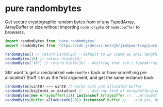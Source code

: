 # pure randombytes

Get secure cryptographic random bytes from of any TypedArray, ArrayBuffer or size without importing `node:crypto` or `node:buffer` to browsers.

```js
import randomBytes from 'pure-randombytes'
import randomBytes from 'https://cdn.jsdelivr.net/gh/jimmywarting/pure-randombytes@latest/randombytes.js'

randomBytes() // return Uint8(20) - default to 20 (same as sha1 length)
randomBytes(16) // return Uint8(16)
randomBytes("10") // return Uint8(16) - Anything that isn't TypedArray is casted to Number(x)
```

Still want to get a randomized `node:buffer` back or have something pre allocated? Stuff it in as the first argument, and get the same instance back

```js
randomBytes(uint8) === uint8 // works with pre allocated buffer
randomBytes(bigInt64_or_dataView) // ...and any kind of ArrayBufferView
randomBytes(new ArrayBuffer(33)) instanceof ArrayBuffer // ...ArrayBuffer
randomBytes(Buffer.allocUnsafe(20)) instanceof Buffer // ...and yes, Buffer as well
```
